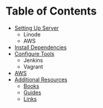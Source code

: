 # Table of Contents

- [Setting Up Server](setup/README.md)
  - Linode
  - AWS
- [Install Dependencies](dependencies/README.md)
- [Configure Tools](configure-tools/README.md)
  - Jenkins
  - Vagrant
- [AWS](aws/README.md)
- [Additional Resources](additional/README.md)
  - [Books](additional/books.md)
  - [Guides](additional/guides.md)
  - [Links](additional/links.md)
